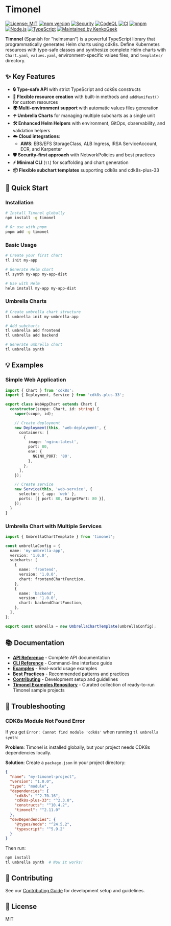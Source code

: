 # Timonel

[![License: MIT][license-badge]][license-url]
[![npm version][npm-badge]][npm-url]
[![Security][security-badge]][security-url]
[![CodeQL][codeql-badge]][codeql-url]
[![CI][ci-badge]][ci-url]
[![pnpm][pnpm-badge]][pnpm-url]
[![Node.js][node-badge]][node-url]
[![TypeScript][ts-badge]][ts-url]
[![Maintained by KenkoGeek][maintained-badge]][maintained-url]

**Timonel** (Spanish for "helmsman") is a powerful TypeScript library that programmatically generates
Helm charts using cdk8s. Define Kubernetes resources with type-safe classes and synthesize complete
Helm charts with `Chart.yaml`, `values.yaml`, environment-specific values files, and `templates/`
directory.

## ✨ Key Features

- **🔒 Type-safe API** with strict TypeScript and cdk8s constructs
- **🔧 Flexible resource creation** with built-in methods and `addManifest()` for custom resources
- **🌍 Multi-environment support** with automatic values files generation
- **☂️ Umbrella Charts** for managing multiple subcharts as a single unit
- **🛠️ Enhanced Helm Helpers** with environment, GitOps, observability, and validation helpers
- **☁️ Cloud integrations**:
  - **AWS**: EBS/EFS StorageClass, ALB Ingress, IRSA ServiceAccount, ECR, and Karpenter
- **🛡️ Security-first approach** with NetworkPolicies and best practices
- **⚡ Minimal CLI** (`tl`) for scaffolding and chart generation
- **📦 Flexible subchart templates** supporting cdk8s and cdk8s-plus-33

## 🚀 Quick Start

### Installation

```bash
# Install Timonel globally
npm install -g timonel

# Or use with pnpm
pnpm add -g timonel
```

### Basic Usage

```bash
# Create your first chart
tl init my-app

# Generate Helm chart
tl synth my-app my-app-dist

# Use with Helm
helm install my-app my-app-dist
```

### Umbrella Charts

```bash
# Create umbrella chart structure
tl umbrella init my-umbrella-app

# Add subcharts
tl umbrella add frontend
tl umbrella add backend

# Generate umbrella chart
tl umbrella synth
```

## 💡 Examples

### Simple Web Application

```typescript
import { Chart } from 'cdk8s';
import { Deployment, Service } from 'cdk8s-plus-33';

export class WebAppChart extends Chart {
  constructor(scope: Chart, id: string) {
    super(scope, id);

    // Create deployment
    new Deployment(this, 'web-deployment', {
      containers: [
        {
          image: 'nginx:latest',
          port: 80,
          env: {
            NGINX_PORT: '80',
          },
        },
      ],
    });

    // Create service
    new Service(this, 'web-service', {
      selector: { app: 'web' },
      ports: [{ port: 80, targetPort: 80 }],
    });
  }
}
```

### Umbrella Chart with Multiple Services

```typescript
import { UmbrellaChartTemplate } from 'timonel';

const umbrellaConfig = {
  name: 'my-umbrella-app',
  version: '1.0.0',
  subcharts: [
    {
      name: 'frontend',
      version: '1.0.0',
      chart: frontendChartFunction,
    },
    {
      name: 'backend',
      version: '1.0.0',
      chart: backendChartFunction,
    },
  ],
};

export const umbrella = new UmbrellaChartTemplate(umbrellaConfig);
```

## 📚 Documentation

- **[API Reference](https://github.com/KenkoGeek/timonel/wiki/API-Reference)** - Complete API
  documentation
- **[CLI Reference](https://github.com/KenkoGeek/timonel/wiki/CLI-Reference)** - Command-line
  interface guide
- **[Examples](https://github.com/KenkoGeek/timonel/wiki/Examples)** - Real-world usage examples
- **[Best Practices](https://github.com/KenkoGeek/timonel/wiki/Best-Practices)** - Recommended
  patterns and practices
- **[Contributing](https://github.com/KenkoGeek/timonel/wiki/Contributing)** - Development setup
  and guidelines
- **[Timonel Examples Repository](https://github.com/KenkoGeek/timonel-examples)** - Curated
  collection of ready-to-run Timonel sample projects

## 🔧 Troubleshooting

### CDK8s Module Not Found Error

If you get `Error: Cannot find module 'cdk8s'` when running `tl umbrella synth`:

**Problem**: Timonel is installed globally, but your project needs CDK8s dependencies locally.

**Solution**: Create a `package.json` in your project directory:

```json
{
  "name": "my-timonel-project",
  "version": "1.0.0",
  "type": "module",
  "dependencies": {
    "cdk8s": "^2.70.16",
    "cdk8s-plus-33": "^2.3.8",
    "constructs": "^10.4.2",
    "timonel": "^2.11.0"
  },
  "devDependencies": {
    "@types/node": "^24.5.2",
    "typescript": "^5.9.2"
  }
}
```

Then run:

```bash
npm install
tl umbrella synth  # Now it works!
```

## 🤝 Contributing

See our [Contributing Guide](https://github.com/KenkoGeek/timonel/wiki/Contributing) for development
setup and guidelines.

## 📄 License

MIT

<!-- Badges -->

[license-badge]: https://img.shields.io/badge/License-MIT-yellow.svg
[license-url]: https://opensource.org/licenses/MIT
[npm-badge]: https://img.shields.io/npm/v/timonel.svg
[npm-url]: https://www.npmjs.com/package/timonel
[security-badge]: https://img.shields.io/badge/Security-Policy-2ea44f?logo=security&logoColor=fff
[security-url]: SECURITY.md
[pnpm-badge]: https://img.shields.io/badge/pm-pnpm-ffd95a?logo=pnpm&logoColor=fff&labelColor=24292e
[pnpm-url]: https://pnpm.io/
[node-badge]: https://img.shields.io/badge/node-%3E%3D20-339933?logo=node.js&logoColor=fff
[node-url]: https://nodejs.org/
[ts-badge]: https://img.shields.io/badge/TypeScript-5.x-3178C6?logo=typescript&logoColor=fff
[ts-url]: https://www.typescriptlang.org/
[maintained-badge]: https://img.shields.io/badge/maintained%20by-KenkoGeek-6C78AF?style=flat
[maintained-url]: https://github.com/kenkogeek/
[ci-badge]: https://github.com/KenkoGeek/timonel/actions/workflows/test.yaml/badge.svg?branch=main
[ci-url]: https://github.com/KenkoGeek/timonel/actions/workflows/test.yaml
[codeql-badge]: https://github.com/KenkoGeek/timonel/actions/workflows/codeql.yml/badge.svg
[codeql-url]: https://github.com/KenkoGeek/timonel/actions/workflows/codeql.yml
